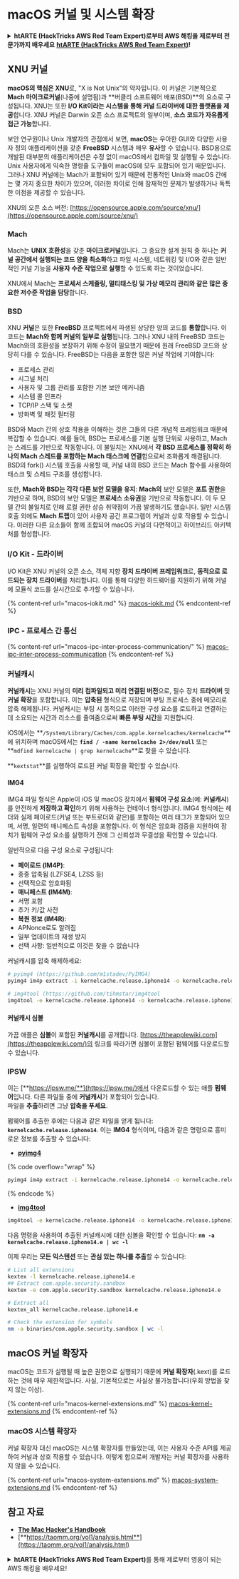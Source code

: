 # macOS 커널 및 시스템 확장

<details>

<summary><strong>htARTE (HackTricks AWS Red Team Expert)로부터 AWS 해킹을 제로부터 전문가까지 배우세요</strong> <a href="https://training.hacktricks.xyz/courses/arte"><strong>htARTE (HackTricks AWS Red Team Expert)</strong></a><strong>!</strong></summary>

HackTricks를 지원하는 다른 방법:

* **회사가 HackTricks에 광고되길 원하거나 PDF로 HackTricks를 다운로드하길 원한다면** [**구독 요금제**](https://github.com/sponsors/carlospolop)를 확인하세요!
* [**공식 PEASS & HackTricks 굿즈**](https://peass.creator-spring.com)를 구매하세요
* [**The PEASS Family**](https://opensea.io/collection/the-peass-family)를 발견하세요, 저희의 독점 [**NFTs**](https://opensea.io/collection/the-peass-family) 컬렉션
* **💬 [Discord 그룹](https://discord.gg/hRep4RUj7f)** 또는 [텔레그램 그룹](https://t.me/peass)에 **가입**하거나 **트위터** 🐦 [**@carlospolopm**](https://twitter.com/hacktricks\_live)**를 팔로우**하세요.
* **HackTricks** 및 **HackTricks Cloud** 깃허브 저장소로 **PR 제출**하여 해킹 트릭을 공유하세요.

</details>

## XNU 커널

**macOS의 핵심은 XNU**로, "X is Not Unix"의 약자입니다. 이 커널은 기본적으로 **Mach 마이크로커널**(나중에 설명됨)과 **버클리 소프트웨어 배포(BSD)**의 요소로 구성됩니다. XNU는 또한 **I/O Kit이라는 시스템을 통해 커널 드라이버에 대한 플랫폼을 제공**합니다. XNU 커널은 Darwin 오픈 소스 프로젝트의 일부이며, **소스 코드가 자유롭게 접근 가능**합니다.

보안 연구원이나 Unix 개발자의 관점에서 보면, **macOS**는 우아한 GUI와 다양한 사용자 정의 애플리케이션을 갖춘 **FreeBSD** 시스템과 매우 **유사**할 수 있습니다. BSD용으로 개발된 대부분의 애플리케이션은 수정 없이 macOS에서 컴파일 및 실행될 수 있습니다. Unix 사용자에게 익숙한 명령줄 도구들이 macOS에 모두 포함되어 있기 때문입니다. 그러나 XNU 커널에는 Mach가 포함되어 있기 때문에 전통적인 Unix와 macOS 간에는 몇 가지 중요한 차이가 있으며, 이러한 차이로 인해 잠재적인 문제가 발생하거나 독특한 이점을 제공할 수 있습니다.

XNU의 오픈 소스 버전: [https://opensource.apple.com/source/xnu/](https://opensource.apple.com/source/xnu/)

### Mach

Mach는 **UNIX 호환성**을 갖춘 **마이크로커널**입니다. 그 중요한 설계 원칙 중 하나는 **커널 공간에서 실행되는 코드 양을 최소화**하고 파일 시스템, 네트워킹 및 I/O와 같은 일반적인 커널 기능을 **사용자 수준 작업으로 실행**할 수 있도록 하는 것이었습니다.

XNU에서 Mach는 **프로세서 스케줄링, 멀티태스킹 및 가상 메모리 관리와 같은 많은 중요한 저수준 작업을 담당**합니다.

### BSD

XNU **커널**은 또한 **FreeBSD** 프로젝트에서 파생된 상당한 양의 코드를 **통합**합니다. 이 코드는 **Mach와 함께 커널의 일부로 실행**됩니다. 그러나 XNU 내의 FreeBSD 코드는 Mach와의 호환성을 보장하기 위해 수정이 필요했기 때문에 원래 FreeBSD 코드와 상당히 다를 수 있습니다. FreeBSD는 다음을 포함한 많은 커널 작업에 기여합니다:

* 프로세스 관리
* 시그널 처리
* 사용자 및 그룹 관리를 포함한 기본 보안 메커니즘
* 시스템 콜 인프라
* TCP/IP 스택 및 소켓
* 방화벽 및 패킷 필터링

BSD와 Mach 간의 상호 작용을 이해하는 것은 그들의 다른 개념적 프레임워크 때문에 복잡할 수 있습니다. 예를 들어, BSD는 프로세스를 기본 실행 단위로 사용하고, Mach는 스레드를 기반으로 작동합니다. 이 불일치는 XNU에서 **각 BSD 프로세스를 정확히 하나의 Mach 스레드를 포함하는 Mach 태스크에 연결**함으로써 조화롭게 해결됩니다. BSD의 fork() 시스템 호출을 사용할 때, 커널 내의 BSD 코드는 Mach 함수를 사용하여 태스크 및 스레드 구조를 생성합니다.

또한, **Mach와 BSD는 각각 다른 보안 모델을 유지**: **Mach의** 보안 모델은 **포트 권한**을 기반으로 하며, BSD의 보안 모델은 **프로세스 소유권**을 기반으로 작동합니다. 이 두 모델 간의 불일치로 인해 로컬 권한 상승 취약점이 가끔 발생하기도 했습니다. 일반 시스템 호출 외에도 **Mach 트랩**이 있어 사용자 공간 프로그램이 커널과 상호 작용할 수 있습니다. 이러한 다른 요소들이 함께 조합되어 macOS 커널의 다면적이고 하이브리드 아키텍처를 형성합니다.

### I/O Kit - 드라이버

I/O Kit은 XNU 커널의 오픈 소스, 객체 지향 **장치 드라이버 프레임워크**로, **동적으로 로드되는 장치 드라이버**를 처리합니다. 이를 통해 다양한 하드웨어를 지원하기 위해 커널에 모듈식 코드를 실시간으로 추가할 수 있습니다.

{% content-ref url="macos-iokit.md" %}
[macos-iokit.md](macos-iokit.md)
{% endcontent-ref %}

### IPC - 프로세스 간 통신

{% content-ref url="macos-ipc-inter-process-communication/" %}
[macos-ipc-inter-process-communication](macos-ipc-inter-process-communication/)
{% endcontent-ref %}

### 커널캐시

**커널캐시**는 XNU 커널의 **미리 컴파일되고 미리 연결된 버전**으로, 필수 장치 **드라이버** 및 **커널 확장**을 포함합니다. 이는 **압축된** 형식으로 저장되며 부팅 프로세스 중에 메모리로 압축 해제됩니다. 커널캐시는 부팅 시 동적으로 이러한 구성 요소를 로드하고 연결하는 데 소요되는 시간과 리소스를 줄여줌으로써 **빠른 부팅 시간**을 지원합니다.

iOS에서는 **`/System/Library/Caches/com.apple.kernelcaches/kernelcache`**에 위치하며 macOS에서는 **`find / -name kernelcache 2>/dev/null`** 또는 **`mdfind kernelcache | grep kernelcache`**로 찾을 수 있습니다.

**`kextstat`**를 실행하여 로드된 커널 확장을 확인할 수 있습니다.

#### IMG4

IMG4 파일 형식은 Apple이 iOS 및 macOS 장치에서 **펌웨어 구성 요소**(예: **커널캐시**)를 안전하게 **저장하고 확인**하기 위해 사용하는 컨테이너 형식입니다. IMG4 형식에는 헤더와 실제 페이로드(커널 또는 부트로더와 같은)를 포함하는 여러 태그가 포함되어 있으며, 서명, 일련의 매니페스트 속성을 포함합니다. 이 형식은 암호화 검증을 지원하여 장치가 펌웨어 구성 요소를 실행하기 전에 그 신뢰성과 무결성을 확인할 수 있습니다.

일반적으로 다음 구성 요소로 구성됩니다:

* **페이로드 (IM4P)**:
* 종종 압축됨 (LZFSE4, LZSS 등)
* 선택적으로 암호화됨
* **매니페스트 (IM4M)**:
* 서명 포함
* 추가 키/값 사전
* **복원 정보 (IM4R)**:
* APNonce로도 알려짐
* 일부 업데이트의 재생 방지
* 선택 사항: 일반적으로 이것은 찾을 수 없습니다

커널캐시를 압축 해제하세요:
```bash
# pyimg4 (https://github.com/m1stadev/PyIMG4)
pyimg4 im4p extract -i kernelcache.release.iphone14 -o kernelcache.release.iphone14.e

# img4tool (https://github.com/tihmstar/img4tool
img4tool -e kernelcache.release.iphone14 -o kernelcache.release.iphone14.e
```
#### 커널캐시 심볼

가끔 애플은 **심볼**이 포함된 **커널캐시**를 공개합니다. [https://theapplewiki.com](https://theapplewiki.com/)의 링크를 따라가면 심볼이 포함된 펌웨어를 다운로드할 수 있습니다.

### IPSW

이는 [**https://ipsw.me/**](https://ipsw.me/)에서 다운로드할 수 있는 애플 **펌웨어**입니다. 다른 파일들 중에 **커널캐시**가 포함되어 있습니다.\
파일을 **추출**하려면 그냥 **압축을 푸세요**.

펌웨어를 추출한 후에는 다음과 같은 파일을 얻게 됩니다: **`kernelcache.release.iphone14`**. 이는 **IMG4** 형식이며, 다음과 같은 명령으로 흥미로운 정보를 추출할 수 있습니다:

* [**pyimg4**](https://github.com/m1stadev/PyIMG4)

{% code overflow="wrap" %}
```bash
pyimg4 im4p extract -i kernelcache.release.iphone14 -o kernelcache.release.iphone14.e
```
{% endcode %}

* [**img4tool**](https://github.com/tihmstar/img4tool)
```bash
img4tool -e kernelcache.release.iphone14 -o kernelcache.release.iphone14.e
```
다음 명령을 사용하여 추출된 커널캐시에 대한 심볼을 확인할 수 있습니다: **`nm -a kernelcache.release.iphone14.e | wc -l`**

이제 우리는 **모든 익스텐션** 또는 **관심 있는 하나를 추출**할 수 있습니다:
```bash
# List all extensions
kextex -l kernelcache.release.iphone14.e
## Extract com.apple.security.sandbox
kextex -e com.apple.security.sandbox kernelcache.release.iphone14.e

# Extract all
kextex_all kernelcache.release.iphone14.e

# Check the extension for symbols
nm -a binaries/com.apple.security.sandbox | wc -l
```
## macOS 커널 확장자

macOS는 코드가 실행될 때 높은 권한으로 실행되기 때문에 **커널 확장자**(.kext)를 로드하는 것에 매우 제한적입니다. 사실, 기본적으로는 사실상 불가능합니다(우회 방법을 찾지 않는 이상).

{% content-ref url="macos-kernel-extensions.md" %}
[macos-kernel-extensions.md](macos-kernel-extensions.md)
{% endcontent-ref %}

### macOS 시스템 확장자

커널 확장자 대신 macOS는 시스템 확장자를 만들었는데, 이는 사용자 수준 API를 제공하여 커널과 상호 작용할 수 있습니다. 이렇게 함으로써 개발자는 커널 확장자를 사용하지 않을 수 있습니다.

{% content-ref url="macos-system-extensions.md" %}
[macos-system-extensions.md](macos-system-extensions.md)
{% endcontent-ref %}

## 참고 자료

* [**The Mac Hacker's Handbook**](https://www.amazon.com/-/es/Charlie-Miller-ebook-dp-B004U7MUMU/dp/B004U7MUMU/ref=mt\_other?\_encoding=UTF8\&me=\&qid=)
* [**https://taomm.org/vol1/analysis.html**](https://taomm.org/vol1/analysis.html)

<details>

<summary><strong>htARTE (HackTricks AWS Red Team Expert)</strong>를 통해 제로부터 영웅이 되는 AWS 해킹을 배우세요!</summary>

HackTricks를 지원하는 다른 방법:

* **회사가 HackTricks에 광고되길 원하거나 PDF로 HackTricks를 다운로드하길 원한다면** [**SUBSCRIPTION PLANS**](https://github.com/sponsors/carlospolop)를 확인하세요!
* [**공식 PEASS & HackTricks 스왜그**](https://peass.creator-spring.com)를 구매하세요
* [**The PEASS Family**](https://opensea.io/collection/the-peass-family)를 발견하세요, 당사의 독점 [**NFTs**](https://opensea.io/collection/the-peass-family) 컬렉션
* 💬 [**디스코드 그룹**](https://discord.gg/hRep4RUj7f) 또는 [**텔레그램 그룹**](https://t.me/peass)에 **가입**하거나 **트위터** 🐦 [**@carlospolopm**](https://twitter.com/hacktricks\_live)를 **팔로우**하세요.
* **HackTricks** 및 **HackTricks Cloud** 깃허브 저장소에 PR을 제출하여 **해킹 트릭을 공유**하세요.

</details>
